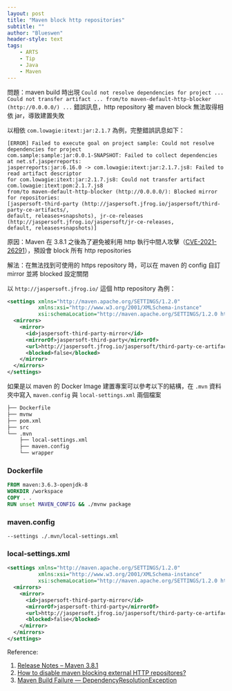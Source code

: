 ```yaml
---
layout: post
title: "Maven block http repositories"
subtitle: ""
author: "Blueswen"
header-style: text
tags:
    - ARTS
    - Tip
    - Java
    - Maven
---
```


問題：maven build 時出現 ```Could not resolve dependencies for project ... Could not transfer artifact ... from/to maven-default-http-blocker (http://0.0.0.0/) ...``` 錯誤訊息，http repository 被 maven block 無法取得相依 jar，導致建置失敗

以相依 ```com.lowagie:itext:jar:2.1.7``` 為例，完整錯誤訊息如下：

```log
[ERROR] Failed to execute goal on project sample: Could not resolve dependencies for project 
com.sample:sample:jar:0.0.1-SNAPSHOT: Failed to collect dependencies at net.sf.jasperreports:
jasperreports:jar:6.16.0 -> com.lowagie:itext:jar:2.1.7.js8: Failed to read artifact descriptor 
for com.lowagie:itext:jar:2.1.7.js8: Could not transfer artifact com.lowagie:itext:pom:2.1.7.js8 
from/to maven-default-http-blocker (http://0.0.0.0/): Blocked mirror for repositories: 
[jaspersoft-third-party (http://jaspersoft.jfrog.io/jaspersoft/third-party-ce-artifacts/, 
default, releases+snapshots), jr-ce-releases (http://jaspersoft.jfrog.io/jaspersoft/jr-ce-releases, 
default, releases+snapshots)]
```

原因：Maven 在 3.8.1 之後為了避免被利用 http 執行中間人攻擊（[CVE-2021-26291](https://cve.mitre.org/cgi-bin/cvename.cgi?name=CVE-2021-26291)），預設會 block 所有 http repositories

解法：在無法找到可使用的 https repository 時，可以在 maven 的 config 自訂 mirror 並將 blocked 設定關閉

以 ```http://jaspersoft.jfrog.io/``` 這個 http repository 為例：

```xml
<settings xmlns="http://maven.apache.org/SETTINGS/1.2.0"
          xmlns:xsi="http://www.w3.org/2001/XMLSchema-instance"
          xsi:schemaLocation="http://maven.apache.org/SETTINGS/1.2.0 http://maven.apache.org/xsd/settings-1.2.0.xsd">
  <mirrors>
    <mirror>
      <id>jaspersoft-third-party-mirror</id>
      <mirrorOf>jaspersoft-third-party</mirrorOf>
      <url>http://jaspersoft.jfrog.io/jaspersoft/third-party-ce-artifacts/</url>
      <blocked>false</blocked>
    </mirror>
  </mirrors>
</settings>
```

如果是以 maven 的 Docker Image 建置專案可以參考以下的結構，在 ```.mvn``` 資料夾中寫入 ```maven.config``` 與 ```local-settings.xml``` 兩個檔案

```txt
├── Dockerfile
├── mvnw
├── pom.xml
├── src
└── .mvn
    ├── local-settings.xml
    ├── maven.config
    └── wrapper
```

### Dockerfile

```dockerfile
FROM maven:3.6.3-openjdk-8
WORKDIR /workspace
COPY . .
RUN unset MAVEN_CONFIG && ./mvnw package
```

### maven.config

```config
--settings ./.mvn/local-settings.xml
```

### local-settings.xml

```xml
<settings xmlns="http://maven.apache.org/SETTINGS/1.2.0"
          xmlns:xsi="http://www.w3.org/2001/XMLSchema-instance"
          xsi:schemaLocation="http://maven.apache.org/SETTINGS/1.2.0 http://maven.apache.org/xsd/settings-1.2.0.xsd">
  <mirrors>
    <mirror>
      <id>jaspersoft-third-party-mirror</id>
      <mirrorOf>jaspersoft-third-party</mirrorOf>
      <url>http://jaspersoft.jfrog.io/jaspersoft/third-party-ce-artifacts/</url>
      <blocked>false</blocked>
    </mirror>
  </mirrors>
</settings>
```

Reference:

1. [Release Notes – Maven 3.8.1](https://maven.apache.org/docs/3.8.1/release-notes.html)
2. [How to disable maven blocking external HTTP repositores?](https://stackoverflow.com/a/67002852)
3. [Maven Build Failure — DependencyResolutionException](https://stackoverflow.com/a/67121849)
